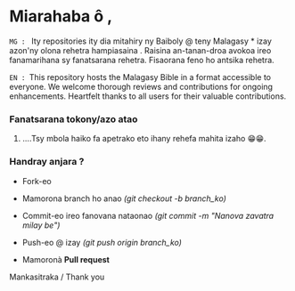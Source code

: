 # Miarahaba ô ,

`MG : ` Ity repositories ity dia mitahiry ny Baiboly @ teny Malagasy * izay azon'ny olona rehetra hampiasaina . Raisina an-tanan-droa avokoa ireo fanamarihana sy fanatsarana rehetra. Fisaorana feno ho antsika rehetra.


`EN : `This repository hosts the Malagasy Bible in a format accessible to everyone. We welcome thorough reviews and contributions for ongoing enhancements. Heartfelt thanks to all users for their valuable contributions.

### Fanatsarana tokony/azo atao
1. ....Tsy mbola haiko fa apetrako eto ihany rehefa mahita izaho 😁😁.

  

### Handray anjara ?
- Fork-eo

- Mamorona branch ho anao *(git checkout -b branch_ko)*

- Commit-eo ireo fanovana nataonao *(git commit -m "Nanova zavatra milay be")*

- Push-eo @ izay *(git push origin branch_ko)*

- Mamoronà **Pull request**
  

Mankasitraka / Thank you